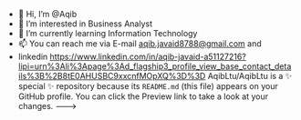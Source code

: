 - 👋 Hi, I’m @Aqib
- 👀 I’m interested in Business Analyst
- 🌱 I’m currently learning Information Technology
- 📫 You can reach me via E-mail aqib.javaid8788@gmail.com and
-  linkedin https://www.linkedin.com/in/aqib-javaid-a51127216?lipi=urn%3Ali%3Apage%3Ad_flagship3_profile_view_base_contact_details%3B%2B8tE0AHUSBC9xxcnfMOpXQ%3D%3D
AqibLtu/AqibLtu is a ✨ special ✨ repository because its `README.md` (this file) appears on your GitHub profile.
You can click the Preview link to take a look at your changes.
--->
